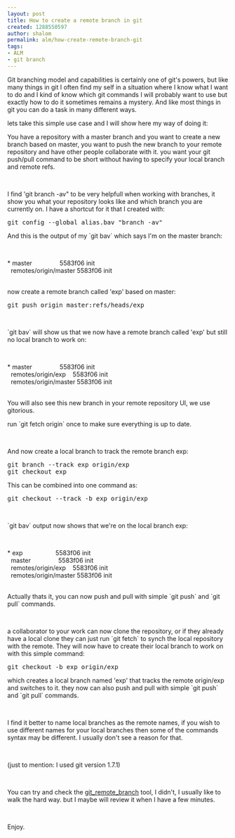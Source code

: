 ```yaml
---
layout: post
title: How to create a remote branch in git
created: 1288550597
author: shalom
permalink: alm/how-create-remote-branch-git
tags:
- ALM
- git branch
---
```

<p>Git branching model and capabilities is certainly one of git's powers, but like many things in git I often find my self in a situation where I know what I want to do and I kind of know which git commands I will probably want to use but exactly how to do it sometimes remains a mystery. And like most things in git you can do a task in many different ways.</p>
<p>lets take this simple use case and I will show here my way of doing it:</p>
<p>You have a repository with a master branch and you want to create a new branch based on master, you want to push the new branch to your remote repository and have other people collaborate with it. you want your git push/pull command to be short without having to specify your local branch and remote refs.</p>
<p>&nbsp;</p>
<p>I find 'git branch -av&quot; to be very helpfull when working with branches, it show you what your repository looks like and which branch you are currently on. I have a shortcut for it that I created with:</p>
<pre class="brush: python;" title="code">
git config --global alias.bav &quot;branch -av&quot;</pre>
<p>And this is the output of my `git bav` which says I'm on the master branch:</p>
<p>&nbsp;</p>
<p>* master&nbsp;&nbsp;&nbsp;&nbsp;&nbsp;&nbsp;&nbsp;&nbsp;&nbsp;&nbsp;&nbsp;&nbsp;&nbsp;&nbsp;&nbsp; 5583f06 init<br />
&nbsp; remotes/origin/master 5583f06 init<br />
&nbsp;</p>
<p>now create a remote branch called 'exp' based on master:</p>
<pre title="code" class="brush: python;">
git push origin master:refs/heads/exp</pre>
<p>&nbsp;</p>
<p>`git bav` will show us that we now have a remote branch called 'exp' but still no local branch to work on:</p>
<p>&nbsp;</p>
<p>* master&nbsp;&nbsp;&nbsp;&nbsp;&nbsp;&nbsp;&nbsp;&nbsp;&nbsp;&nbsp;&nbsp;&nbsp;&nbsp;&nbsp;&nbsp; 5583f06 init<br />
&nbsp; remotes/origin/exp&nbsp;&nbsp;&nbsp; 5583f06 init<br />
&nbsp; remotes/origin/master 5583f06 init<br />
&nbsp;</p>
<p>You will also see this new branch in your remote repository UI, we use gitorious.</p>
<p>run `git fetch origin` once to make sure everything is up to date.</p>
<p>&nbsp;</p>
<p>And now create a local branch to track the remote branch exp:</p>
<pre title="code" class="brush: python;">
git branch --track exp origin/exp
git checkout exp
</pre>
<p>This can be combined into one command as:</p>
<pre title="code" class="brush: python;">
git checkout --track -b exp origin/exp</pre>
<p>&nbsp;</p>
<p>`git bav` output now shows that we're on the local branch exp:</p>
<p>&nbsp;</p>
<p>* exp&nbsp;&nbsp;&nbsp;&nbsp;&nbsp;&nbsp;&nbsp;&nbsp;&nbsp;&nbsp;&nbsp;&nbsp;&nbsp;&nbsp;&nbsp;&nbsp;&nbsp;&nbsp; 5583f06 init<br />
&nbsp; master&nbsp;&nbsp;&nbsp;&nbsp;&nbsp;&nbsp;&nbsp;&nbsp;&nbsp;&nbsp;&nbsp;&nbsp;&nbsp;&nbsp;&nbsp; 5583f06 init<br />
&nbsp; remotes/origin/exp&nbsp;&nbsp;&nbsp; 5583f06 init<br />
&nbsp; remotes/origin/master 5583f06 init<br />
&nbsp;</p>
<p>Actually thats it, you can now push and pull with simple `git push` and `git pull` commands.</p>
<p>&nbsp;</p>
<p>a collaborator to your work can now clone the repository, or if they already have a local clone they can just run `git fetch` to synch the local repository with the remote. They will now have to create their local branch to work on with this simple command:</p>
<pre title="code" class="brush: python;">
git checkout -b exp origin/exp</pre>
<p>which creates a local branch named 'exp' that tracks the remote origin/exp and switches to it. they now can also push and pull with simple `git push` and `git pull` commands.</p>
<p>&nbsp;</p>
<p>I find it better to name local branches as the remote names, if you wish to use different names for your local branches then some of the commands syntax may be different. I usually don't see a reason for that.</p>
<p>&nbsp;</p>
<p>(just to mention: I used git version 1.7.1)</p>
<p>&nbsp;</p>
<p>You can try and check the <a href="http://github.com/webmat/git_remote_branch">git_remote_branch</a> tool, I didn't, I usually like to walk the hard way. but I maybe will review it when I have a few minutes.</p>
<p>&nbsp;</p>
<p>Enjoy.</p>
